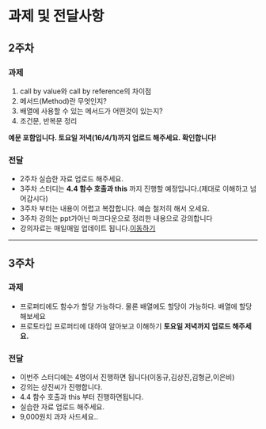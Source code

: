 # 과제 및 전달사항
## 2주차
### 과제
1. call by value와 call by reference의 차이점
2. 메서드(Method)란 무엇인지?
3. 배열에 사용할 수 있는 메서드가 어떤것이 있는지?
4. 조건문, 반복문 정리

**예문 포함입니다. 토요일 저녁(16/4/1)까지 업로드 해주세요. 확인합니다!**
### 전달
* 2주차 실습한 자료 업로드 해주세요.
* 3주차 스터디는 **4.4 함수 호출과 this** 까지 진행할 예정입니다.(제대로 이해하고 넘어갑시다)
* 3주차 부터는 내용이 어렵고 복잡합니다. 예습 철저히 해서 오세요.
* 3주차 강의는 ppt가아닌 마크다운으로 정리한 내용으로 강의합니다
* 강의자료는 매일매일 업데이트 됩니다.[이동하기](https://github.com/yiheechan/javascriptStudy/tree/master/%EA%B0%95%EC%9D%98%EC%9E%90%EB%A3%8C/chapter4)

_ _ _

## 3주차
### 과제
* 프로퍼티에도 함수가 할당 가능하다. 물론 배열에도 할당이 가능하다. 배열에 할당해보세요
* 프로토타입 프로퍼티에 대하여 알아보고 이해하기
**토요일 저녁까지 업로드 해주세요.**

### 전달
* 이번주 스터디에는 4명이서 진행하면 됩니다(이동규,김상진,김형균,이은비)
* 강의는 상진씨가 진행합니다.
* 4.4 함수 호출과 this 부터 진행하면됩니다.
* 실습한 자료 업로드 해주세요.
* 9,000원치 과자 사드세요..
